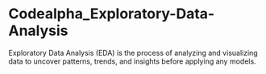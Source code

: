 # Codealpha_Exploratory-Data-Analysis
Exploratory Data Analysis (EDA) is the process of analyzing and visualizing data to uncover patterns, trends, and insights before applying any models.
